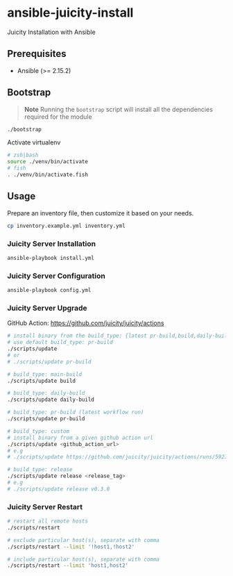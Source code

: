 # ansible-juicity-install

Juicity Installation with Ansible

## Prerequisites

- Ansible (>= 2.15.2)

## Bootstrap

> **Note**
> Running the `bootstrap` script will install all the dependencies required for the module

```bash
./bootstrap
```

Activate virtualenv

```bash
# zsh|bash
source ./venv/bin/activate
# fish
. ./venv/bin/activate.fish
```

## Usage

Prepare an inventory file, then customize it based on your needs.

```bash
cp inventory.example.yml inventory.yml
```

### Juicity Server Installation

```bash
ansible-playbook install.yml
```

### Juicity Server Configuration

```bash
ansible-playbook config.yml
```

### Juicity Server Upgrade

GitHub Action: https://github.com/juicity/juicity/actions

```bash
# install binary from the build_type: {latest pr-build,build,daily-build}
# use default build_type: pr-build
./scripts/update
# or
# ./scripts/update pr-build

# build_type: main-build
./scripts/update build

# build_type: daily-build
./scripts/update daily-build

# build_type: pr-build (latest workflow run)
./scripts/update pr-build

# build_type: custom
# install binary from a given github action url
./scripts/update <github_action_url>
# e.g
# ./scripts/update https://github.com/juicity/juicity/actions/runs/5927920609

# build_type: release
./scripts/update release <release_tag>
# e.g
# ./scripts/update release v0.3.0
```

### Juicity Server Restart

```bash
# restart all remote hosts
./scripts/restart

# exclude particular host(s), separate with comma
./scripts/restart --limit '!host1,!host2'

# include particular host(s), separate with comma
./scripts/restart --limit 'host1,host2'
```
